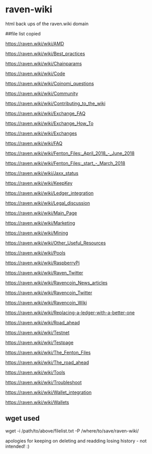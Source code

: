 # raven-wiki
html back ups of the raven.wiki domain

##file list copied

https://raven.wiki/wiki/AMD

https://raven.wiki/wiki/Best_practices

https://raven.wiki/wiki/Chainparams

https://raven.wiki/wiki/Code

https://raven.wiki/wiki/Coinomi_questions

https://raven.wiki/wiki/Community

https://raven.wiki/wiki/Contributing_to_the_wiki

https://raven.wiki/wiki/Exchange_FAQ

https://raven.wiki/wiki/Exchange_How_To

https://raven.wiki/wiki/Exchanges

https://raven.wiki/wiki/FAQ

https://raven.wiki/wiki/Fenton_Files:_April_2018_-_June_2018

https://raven.wiki/wiki/Fenton_Files:_start_-_March_2018

https://raven.wiki/wiki/Jaxx_status

https://raven.wiki/wiki/KeepKey

https://raven.wiki/wiki/Ledger_integration

https://raven.wiki/wiki/Legal_discussion

https://raven.wiki/wiki/Main_Page

https://raven.wiki/wiki/Marketing

https://raven.wiki/wiki/Mining

https://raven.wiki/wiki/Other_Useful_Resources

https://raven.wiki/wiki/Pools

https://raven.wiki/wiki/RaspberryPi

https://raven.wiki/wiki/Raven_Twitter

https://raven.wiki/wiki/Ravencoin_News_articles

https://raven.wiki/wiki/Ravencoin_Twitter

https://raven.wiki/wiki/Ravencoin_Wiki

https://raven.wiki/wiki/Replacing-a-ledger-with-a-better-one

https://raven.wiki/wiki/Road_ahead

https://raven.wiki/wiki/Testnet

https://raven.wiki/wiki/Testpage

https://raven.wiki/wiki/The_Fenton_Files

https://raven.wiki/wiki/The_road_ahead

https://raven.wiki/wiki/Tools

https://raven.wiki/wiki/Troubleshoot

https://raven.wiki/wiki/Wallet_integration

https://raven.wiki/wiki/Wallets


## wget used
wget -i /path/to/above/filelist.txt -P /where/to/save/raven-wiki/



apologies for keeping on deleting and readding losing history - not intended! :)
